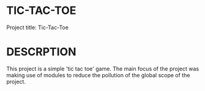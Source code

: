 # TIC-TAC-TOE
Project title: Tic-Tac-Toe

# DESCRPTION
This project is a simple 'tic tac toe' game. The main focus of the project was making use of modules to reduce the pollution of the global scope of the project.

